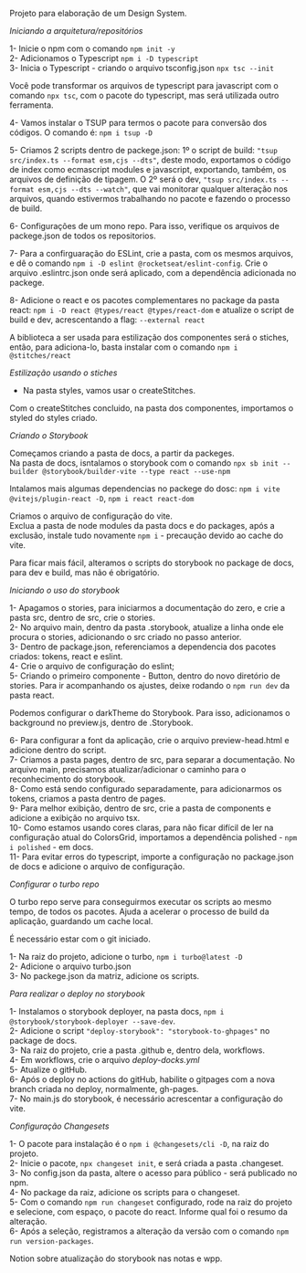 Projeto para elaboração de um Design System.

*Iniciando a arquitetura/repositórios*

1- Inicie o npm com o comando `npm init -y` <br />
2- Adicionamos o Typescript `npm i -D typescript` <br />
3- Inicia o Typescript - criando o arquivo tsconfig.json  `npx tsc --init`

Você pode transformar os arquivos de typescript para javascript com o comando `npx tsc`, com o pacote do typescript, mas será utilizada outro ferramenta. 

4- Vamos instalar o TSUP para termos o pacote para conversão dos códigos. O comando é: `npm i tsup -D` <br />

5- Criamos 2 scripts dentro de packege.json: 1º o script de build: `"tsup src/index.ts --format esm,cjs --dts"`, deste modo, exportamos o código de index como ecmascript modules e javascript, exportando, também, os arquivos de definição de tipagem. O 2º será o dev, `"tsup src/index.ts --format esm,cjs --dts --watch"`, que vai monitorar qualquer alteração nos arquivos, quando estivermos trabalhando no pacote e fazendo o processo de build. 

6- Configurações de um mono repo. Para isso, verifique os arquivos de packege.json de todos os repositorios.

7- Para a confirguaração do ESLint, crie a pasta, com os mesmos arquivos, e dê o comando `npm i -D eslint @rocketseat/eslint-config`. 
Crie o arquivo .eslintrc.json onde será aplicado, com a dependência adicionada no packege. 

8- Adicione o react e os pacotes complementares no package da pasta react: `npm i -D react @types/react @types/react-dom` e atualize o script de build e dev, acrescentando a flag: `--external react`

A biblioteca a ser usada para estilização dos componentes será o stiches, então, para adiciona-lo, basta instalar com o comando `npm i @stitches/react`

*Estilização usando o stiches* 

* Na pasta styles, vamos usar o createStitches.

Com o createStitches concluido, na pasta dos componentes, importamos o styled do styles criado.

*Criando o Storybook*

Começamos criando a pasta de docs, a partir da packeges. <br/>
Na pasta de docs, isntalamos o storybook com o comando `npx sb init --builder @storybook/builder-vite --type react --use-npm`

Intalamos mais algumas dependencias no packege do dosc: 
`npm i vite @vitejs/plugin-react -D`, `npm i react react-dom`

Criamos o arquivo de configuração do vite. <br />
Exclua a pasta de node modules da pasta docs e do packages, após a exclusão, instale tudo novamente `npm i` - precaução devido ao cache do vite.

Para ficar mais fácil, alteramos o scripts do storybook no package de docs, para dev e build, mas não é obrigatório. 

*Iniciando o uso do storybook*

1- Apagamos o stories, para iniciarmos a documentação do zero, e crie a pasta src, dentro de src, crie o stories. <br />
2- No arquivo main, dentro da pasta .storybook, atualize a linha onde ele procura o stories, adicionando o src criado no passo anterior. <br />
3- Dentro de package.json, referenciamos a dependencia dos pacotes criados: tokens, react e eslint. <br />
4- Crie o arquivo de configuração do eslint; <br />
5- Criando o primeiro componente - Button, dentro do novo diretório de stories. Para ir acompanhando os ajustes, deixe rodando o `npm run dev` da pasta react.

Podemos configurar o darkTheme do Storybook. Para isso, adicionamos o background no preview.js, dentro de .Storybook. <br />

6- Para configurar a font da aplicação, crie o arquivo preview-head.html e adicione dentro do script. <br />
7- Criamos a pasta pages, dentro de src, para separar a documentação. No arquivo main, precisamos atualizar/adicionar o caminho para o reconhecimento do storybook. <br /> 
8- Como está sendo configurado separadamente, para adicionarmos os tokens, criamos a pasta dentro de pages. <br />
9- Para melhor exibição, dentro de src, crie a pasta de components e adicione a exibição no arquivo tsx. <br />
10- Como estamos usando cores claras, para não ficar difícil de ler na configuração atual do ColorsGrid, importamos a dependência polished - `npm i polished` - em docs. <br />
11- Para evitar erros do typescript, importe a configuração no package.json de docs e adicione o arquivo de configuração. <br />

*Configurar o turbo repo*

O turbo repo serve para conseguirmos executar os scripts ao mesmo tempo, de todos os pacotes. Ajuda a acelerar o processo de build da aplicação, guardando um cache local. 

É necessário estar com o git iniciado. 

1- Na raiz do projeto, adicione o turbo, `npm i turbo@latest -D` <br />
2- Adicione o arquivo turbo.json <br />
3- No packege.json da matriz, adicione os scripts. 

*Para realizar o deploy no storybook*

1- Instalamos o storybook deployer, na pasta docs, `npm i @storybook/storybook-deployer --save-dev`. <br />
2- Adicione o script `"deploy-storybook": "storybook-to-ghpages"` no package de docs. <br />
3- Na raiz do projeto, crie a pasta .github e, dentro dela, workflows. <br />
4- Em workflows, crie o arquivo *deploy-docks.yml* <br />
5- Atualize o gitHub. <br />
6- Após o deploy no actions do gitHub, habilite o gitpages com a nova branch criada no deploy, normalmente, gh-pages. <br />
7- No main.js do storybook, é necessário acrescentar a configuração do vite. 

*Configuração Changesets*

1- O pacote para instalação é o `npm i @changesets/cli -D`, na raiz do projeto. <br />
2- Inicie o pacote, `npx changeset init`, e será criada a pasta .changeset. <br /> 
3- No config.json da pasta, altere o acesso para público - será publicado no npm. <br />
4- No package da raiz, adicione os scripts para o changeset. <br />
5- Com o comando `npm run changeset` configurado, rode na raiz do projeto e selecione, com espaço, o pacote do react. Informe qual foi o resumo da alteração. <br />
6- Após a seleção, registramos a alteração da versão com o comando `npm run version-packages`. <br />



Notion sobre atualização do storybook nas notas e wpp. 